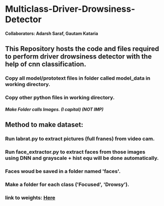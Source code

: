 # Multiclass-Driver-Drowsiness-Detector
#### Collaborators: Adarsh Saraf, Gautam Kataria
## This Repository hosts the code and files required to perform driver drowsiness detector with the help of cnn classification.


### Copy all model/prototext files in folder called model_data in working directory.
### Copy other python files in working directory.
##### Make Folder calls Images. (I capital) (NOT IMP)


## Method to make dataset:
### Run labrat.py to extract pictures (full franes) from video cam.
### Run face_extractor.py to extract faces from those images using DNN and grayscale + hist equ will be done automatically.
### Faces woud be saved in a folder named 'faces'.
### Make a folder for each class ('Focused', 'Drowsy').

### link to weights: [Here](https://drive.google.com/file/d/1Lr8WcUxcZ4cYR6B932vZX0zCZNmKNot2/view?usp=sharing)
